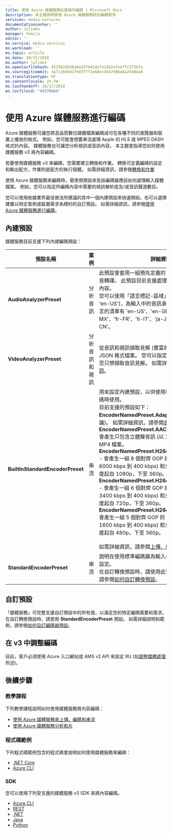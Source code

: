 ```yaml
---
title: 使用 Azure 媒體服務在雲端中編碼 | Microsoft Docs
description: 本主題說明使用 Azure 媒體服務時的編碼程序
services: media-services
documentationcenter: ''
author: Juliako
manager: femila
editor: ''
ms.service: media-services
ms.workload: ''
ms.topic: article
ms.date: 10/15/2018
ms.author: juliako
ms.openlocfilehash: 452502d5d6a0a35f642de7e14b2a7ee7fc573bfa
ms.sourcegitcommit: 3a7c1688d1f64ff7f1e68ec4bb799ba8a29a04a8
ms.translationtype: HT
ms.contentlocale: zh-TW
ms.lasthandoff: 10/17/2018
ms.locfileid: "49378664"
---
```

# <a name="encoding-with-azure-media-services"></a>使用 Azure 媒體服務進行編碼

Azure 媒體服務可讓您將高品質數位媒體檔案編碼成可在各種不同的瀏覽器和裝置上播放的格式。 例如，您可能會想要串流處理 Apple 的 HLS 或 MPEG DASH 格式的內容。 媒體服務也可讓您分析視訊或音訊內容。 本主題會指導您如何使用媒體服務 v3 將內容編碼。

若要使用媒體服務 v3 來編碼，您需要建立轉換和作業。 轉換可定義編碼的設定和輸出配方，作業則是配方的執行個體。 如需詳細資訊，請參閱[轉換和作業](transform-concept.md)

使用 Azure 媒體服務來編碼時，需使用預設來告訴編碼器應該如何處理輸入媒體檔案。 例如，您可以指定所編碼內容中需要的視訊解析度及/或音訊聲道數目。 

您可以使用依據業界最佳做法所建議的其中一個內建預設來快速開始，也可以選擇建置以特定案例或裝置需求為標的的自訂預設。 如需詳細資訊，請參閱[使用 Azure 媒體服務進行編碼](encoding-concept.md)。 

## <a name="built-in-presets"></a>內建預設

媒體服務目前支援下列內建編碼預設：  

|**預設名稱**|**案例**|**詳細資料**|
|---|---|---|
|**AudioAnalyzerPreset**|分析音訊|此預設會套用一組預先定義的 AI 型分析作業，包括語音轉譯。 此預設目前支援處理具有單一音訊播放軌的內容。<br/>您可以使用「語言標記-區域」的 BCP-47 格式 (例如 'en-US')，為輸入中的音訊承載指定語言。 所支援語言的清單有 'en-US'、'en-GB'、'es-ES'、'es-MX'、'fr-FR'、'it-IT'、'ja-JP'、'pt-BR'、'zh-CN'。|
|**VideoAnalyzerPreset**|分析音訊和視訊|從音訊和視訊擷取見解 (豐富的中繼資料)，並輸出 JSON 格式檔案。 您可以指定在處理視訊檔案時，是否只想擷取音訊見解。 如需詳細資訊，請參閱[分析視訊](analyze-videos-tutorial-with-api.md)。|
|**BuiltInStandardEncoderPreset**|串流|用來設定內建預設，以供使用標準編碼器為輸入視訊編碼時使用。 <br/>目前支援的預設如下：<br/>**EncoderNamedPreset.AdaptiveStreaming** (建議)。 如需詳細資訊，請參閱[自動產生位元速率階梯](autogen-bitrate-ladder.md)。<br/>**EncoderNamedPreset.AACGoodQualityAudio** - 會產生只包含立體聲音訊 (以 192 kbps 編碼) 的單一 MP4 檔案。<br/>**EncoderNamedPreset.H264MultipleBitrate1080p** - 會產生一組 8 個對齊 GOP 的 MP4 檔案 (範圍從 6000 kbps 到 400 kbps) 和立體聲 AAC 音訊。 解析度起自 1080p，下至 360p。<br/>**EncoderNamedPreset.H264MultipleBitrate720p** - 會產生一組 6 個對齊 GOP 的 MP4 檔案 (範圍從 3400 kbps 到 400 kbps) 和立體聲 AAC 音訊。 解析度起自 720p，下至 360p。<br/>**EncoderNamedPreset.H264MultipleBitrateSD** - 會產生一組 5 個對齊 GOP 的 MP4 檔案 (範圍從 1600 kbps 到 400 kbps) 和立體聲 AAC 音訊。 解析度起自 480p，下至 360p。<br/><br/>如需詳細資訊，請參閱[上傳、編碼和串流檔案](stream-files-tutorial-with-api.md)。|
|**StandardEncoderPreset**|串流|說明在使用標準編碼器為輸入視訊編碼時，所要使用的設定。 <br/>在自訂轉換預設時，請使用此預設。 如需詳細資訊，請參閱[如何自訂轉換預設](customize-encoder-presets-how-to.md)。|

## <a name="custom-presets"></a>自訂預設

「媒體服務」可完整支援自訂預設中的所有值，以滿足您的特定編碼需要和需求。 在自訂轉換預設時，請使用 **StandardEncoderPreset** 預設。 如需詳細說明和範例，請參閱[如何自訂編碼器預設](customize-encoder-presets-how-to.md)。

## <a name="scaling-encoding-in-v3"></a>在 v3 中調整編碼

目前，客戶必須使用 Azure 入口網站或 AMS v2 API 來設定 RU (如[調整媒體處理](../previous/media-services-scale-media-processing-overview.md)所述)。 

## <a name="next-steps"></a>後續步驟

### <a name="tutorials"></a>教學課程

下列教學課程說明如何使用媒體服務將內容編碼：

* [使用 Azure 媒體服務來上傳、編碼和串流](stream-files-tutorial-with-api.md)
* [使用 Azure 媒體服務分析影片](analyze-videos-tutorial-with-api.md)

### <a name="code-samples"></a>程式碼範例

下列程式碼範例包含的程式碼會說明如何使用媒體服務來編碼：

* [.NET Core](https://github.com/Azure-Samples/media-services-v3-dotnet-core-tutorials/tree/master/NETCore)
* [Azure CLI](https://github.com/Azure/azure-docs-cli-python-samples/tree/master/media-services)

### <a name="sdks"></a>SDK

您可以使用下列受支援的媒體服務 v3 SDK 來將內容編碼。

* [Azure CLI](https://docs.microsoft.com/cli/azure/ams?view=azure-cli-latest)
* [REST](https://docs.microsoft.com/rest/api/media/transforms)
* [.NET](https://docs.microsoft.com/dotnet/api/overview/azure/mediaservices/management?view=azure-dotnet)
* [Java](https://docs.microsoft.com/java/api/overview/azure/mediaservices)
* [Python](https://docs.microsoft.com/python/api/overview/azure/media-services?view=azure-python)

